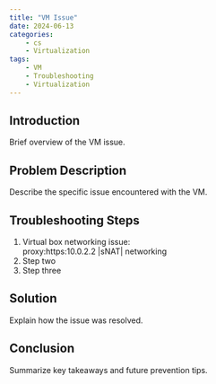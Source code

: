 ```yaml
---
title: "VM Issue"
date: 2024-06-13
categories:
    - cs
    - Virtualization
tags:
    - VM
    - Troubleshooting
    - Virtualization
---
```


## Introduction

Brief overview of the VM issue.

## Problem Description

Describe the specific issue encountered with the VM.

## Troubleshooting Steps

1. Virtual box networking issue:\
proxy:https:10.0.2.2 |sNAT| networking 
2. Step two
3. Step three

## Solution

Explain how the issue was resolved.

## Conclusion

Summarize key takeaways and future prevention tips.